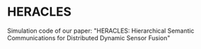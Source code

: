 # HERACLES
Simulation code of our paper: "HERACLES: Hierarchical Semantic Communications for Distributed Dynamic Sensor Fusion"
